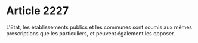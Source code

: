 # Article 2227

L'Etat, les établissements publics et les communes sont soumis aux mêmes prescriptions que les particuliers, et peuvent également les opposer.

